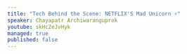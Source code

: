 ```yaml
---
title: "Tech Behind the Scene: NETFLIX'S Mad Unicorn ⚡"
speaker: Chayapatr Archiwaranguprok
youtube: skHc2eJvHyk
managed: true
published: false
---
```

